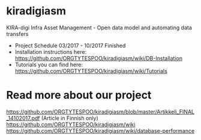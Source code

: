 # kiradigiasm
KIRA-digi Infra Asset Management - Open data model and automating data transfers  
* Project Schedule 03/2017 - 10/2017 Finished  
* Installation instructions here: https://github.com/ORGTYTESPOO/kiradigiasm/wiki/DB-Installation   
* Tutorials you can find here: https://github.com/ORGTYTESPOO/kiradigiasm/wiki/Tutorials   
# Read more about our project
https://github.com/ORGTYTESPOO/kiradigiasm/blob/master/Artikkeli_FINAL_14102017.pdf (Article in Finnish only)   
https://github.com/ORGTYTESPOO/kiradigiasm/wiki   
https://github.com/ORGTYTESPOO/kiradigiasm/wiki/database-performance

